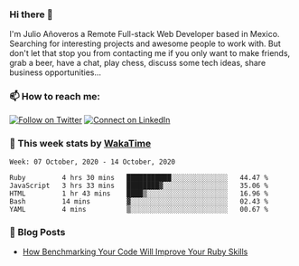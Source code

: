 ### Hi there 👋

I'm Julio Añoveros a Remote Full-stack Web Developer based in Mexico. Searching for interesting projects and awesome people to work with. But don't let that stop you from contacting me if you only want to make friends, grab a beer, have a chat, play chess, discuss some tech ideas, share business opportunities... 

### :mailbox: How to reach me:

[![Follow on Twitter](https://img.shields.io/badge/--twitter?label=Twitter&logo=Twitter&style=social)](https://twitter.com/AnoverosJulio) [![Connect on LinkedIn](https://img.shields.io/badge/--linkedin?label=LinkedIn&logo=LinkedIn&style=social)](https://www.linkedin.com/in/jubaan)

### :construction_worker: This week stats by [WakaTime]('https://wakatime.com')
<!--START_SECTION:waka-->
```text
Week: 07 October, 2020 - 14 October, 2020

Ruby         4 hrs 30 mins   ███████████░░░░░░░░░░░░░░   44.47 % 
JavaScript   3 hrs 33 mins   ████████▓░░░░░░░░░░░░░░░░   35.06 % 
HTML         1 hr 43 mins    ████▒░░░░░░░░░░░░░░░░░░░░   16.96 % 
Bash         14 mins         ▓░░░░░░░░░░░░░░░░░░░░░░░░   02.43 % 
YAML         4 mins          ▒░░░░░░░░░░░░░░░░░░░░░░░░   00.67 % 
```
<!--END_SECTION:waka-->

### :newspaper: Blog Posts
<!-- BLOG-POST-LIST:START -->
- [How Benchmarking Your Code Will Improve Your Ruby Skills](https://dev.to/jubaan/how-benchmarking-your-code-will-improve-your-ruby-skills-2m83)
<!-- BLOG-POST-LIST:END -->


